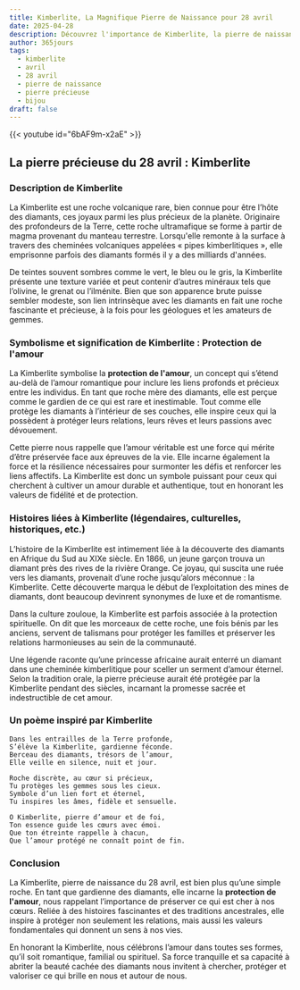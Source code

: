 ```yaml
---
title: Kimberlite, La Magnifique Pierre de Naissance pour 28 avril
date: 2025-04-28
description: Découvrez l'importance de Kimberlite, la pierre de naissance du 28 avril qui symbolise Protection de l'amour. Laissez sa beauté et sa signification illuminer votre journée.
author: 365jours
tags:
  - kimberlite
  - avril
  - 28 avril
  - pierre de naissance
  - pierre précieuse
  - bijou
draft: false
---
```


{{< youtube id="6bAF9m-x2aE" >}}

## La pierre précieuse du 28 avril : Kimberlite

### Description de Kimberlite

La Kimberlite est une roche volcanique rare, bien connue pour être l’hôte des diamants, ces joyaux parmi les plus précieux de la planète. Originaire des profondeurs de la Terre, cette roche ultramafique se forme à partir de magma provenant du manteau terrestre. Lorsqu'elle remonte à la surface à travers des cheminées volcaniques appelées « pipes kimberlitiques », elle emprisonne parfois des diamants formés il y a des milliards d'années.

De teintes souvent sombres comme le vert, le bleu ou le gris, la Kimberlite présente une texture variée et peut contenir d’autres minéraux tels que l’olivine, le grenat ou l’ilménite. Bien que son apparence brute puisse sembler modeste, son lien intrinsèque avec les diamants en fait une roche fascinante et précieuse, à la fois pour les géologues et les amateurs de gemmes.

### Symbolisme et signification de Kimberlite : Protection de l'amour

La Kimberlite symbolise la **protection de l'amour**, un concept qui s’étend au-delà de l’amour romantique pour inclure les liens profonds et précieux entre les individus. En tant que roche mère des diamants, elle est perçue comme le gardien de ce qui est rare et inestimable. Tout comme elle protège les diamants à l’intérieur de ses couches, elle inspire ceux qui la possèdent à protéger leurs relations, leurs rêves et leurs passions avec dévouement.

Cette pierre nous rappelle que l’amour véritable est une force qui mérite d’être préservée face aux épreuves de la vie. Elle incarne également la force et la résilience nécessaires pour surmonter les défis et renforcer les liens affectifs. La Kimberlite est donc un symbole puissant pour ceux qui cherchent à cultiver un amour durable et authentique, tout en honorant les valeurs de fidélité et de protection.

### Histoires liées à Kimberlite (légendaires, culturelles, historiques, etc.)

L’histoire de la Kimberlite est intimement liée à la découverte des diamants en Afrique du Sud au XIXe siècle. En 1866, un jeune garçon trouva un diamant près des rives de la rivière Orange. Ce joyau, qui suscita une ruée vers les diamants, provenait d’une roche jusqu’alors méconnue : la Kimberlite. Cette découverte marqua le début de l’exploitation des mines de diamants, dont beaucoup devinrent synonymes de luxe et de romantisme.

Dans la culture zouloue, la Kimberlite est parfois associée à la protection spirituelle. On dit que les morceaux de cette roche, une fois bénis par les anciens, servent de talismans pour protéger les familles et préserver les relations harmonieuses au sein de la communauté.

Une légende raconte qu’une princesse africaine aurait enterré un diamant dans une cheminée kimberlitique pour sceller un serment d’amour éternel. Selon la tradition orale, la pierre précieuse aurait été protégée par la Kimberlite pendant des siècles, incarnant la promesse sacrée et indestructible de cet amour.

### Un poème inspiré par Kimberlite

```
Dans les entrailles de la Terre profonde,  
S’élève la Kimberlite, gardienne féconde.  
Berceau des diamants, trésors de l’amour,  
Elle veille en silence, nuit et jour.  

Roche discrète, au cœur si précieux,  
Tu protèges les gemmes sous les cieux.  
Symbole d’un lien fort et éternel,  
Tu inspires les âmes, fidèle et sensuelle.  

O Kimberlite, pierre d’amour et de foi,  
Ton essence guide les cœurs avec émoi.  
Que ton étreinte rappelle à chacun,  
Que l’amour protégé ne connaît point de fin.  
```

### Conclusion

La Kimberlite, pierre de naissance du 28 avril, est bien plus qu’une simple roche. En tant que gardienne des diamants, elle incarne la **protection de l'amour**, nous rappelant l’importance de préserver ce qui est cher à nos cœurs. Reliée à des histoires fascinantes et des traditions ancestrales, elle inspire à protéger non seulement les relations, mais aussi les valeurs fondamentales qui donnent un sens à nos vies.

En honorant la Kimberlite, nous célébrons l’amour dans toutes ses formes, qu’il soit romantique, familial ou spirituel. Sa force tranquille et sa capacité à abriter la beauté cachée des diamants nous invitent à chercher, protéger et valoriser ce qui brille en nous et autour de nous. 